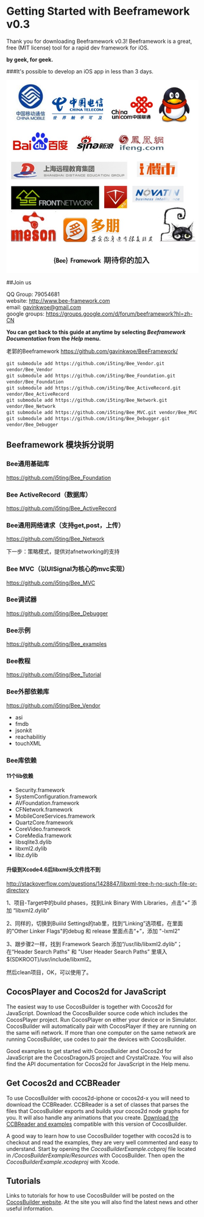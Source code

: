 # Getting Started with Beeframework v0.3
Thank you for downloading Beeframework v0.3! Beeframework is a great, free (MIT license) tool for a rapid dev framework for iOS.    

**by geek, for geek.**    

###It's possible to develop an iOS app in less than 3 days.

![image](1-1.png?raw=true)

##Join us

QQ Group:      79054681    
website:       http://www.bee-framework.com    
email:         gavinkwoe@gmail.com    
google groups: https://groups.google.com/d/forum/beeframework?hl=zh-CN

**You can get back to this guide at anytime by selecting *Beeframework Documentation* from the *Help* menu.**

老郭的Beeframework  https://github.com/gavinkwoe/BeeFramework/


    git submodule add https://github.com/i5ting/Bee_Vendor.git vendor/Bee_Vendor
    git submodule add https://github.com/i5ting/Bee_Foundation.git vendor/Bee_Foundation
    git submodule add https://github.com/i5ting/Bee_ActiveRecord.git vendor/Bee_ActiveRecord
    git submodule add https://github.com/i5ting/Bee_Network.git vendor/Bee_Network
    git submodule add https://github.com/i5ting/Bee_MVC.git vendor/Bee_MVC
    git submodule add https://github.com/i5ting/Bee_Debugger.git vendor/Bee_Debugger
    
    
## Beeframework 模块拆分说明


###  Bee通用基础库

https://github.com/i5ting/Bee_Foundation

### Bee ActiveRecord（数据库）

https://github.com/i5ting/Bee_ActiveRecord

### Bee通用网络请求（支持get,post，上传）

https://github.com/i5ting/Bee_Network

下一步：策略模式，提供对afnetworking的支持

### Bee MVC（以UISignal为核心的mvc实现）

https://github.com/i5ting/Bee_MVC

### Bee调试器

https://github.com/i5ting/Bee_Debugger 

### Bee示例

https://github.com/i5ting/Bee_examples

### Bee教程

https://github.com/i5ting/Bee_Tutorial


### Bee外部依赖库

https://github.com/i5ting/Bee_Vendor

- asi
- fmdb
- jsonkit
- reachabilitiy
- touchXML


### Bee库依赖

#### 11个lib依赖

- Security.framework
- SystemConfiguration.framework
- AVFoundation.framework
- CFNetwork.framework
- MobileCoreServices.framework
- QuartzCore.framework
- CoreVideo.framework
- CoreMedia.framework
- libsqlite3.dylib
- libxml2.dylib
- libz.dylib

#### 升级到Xcode4.6后libxml头文件找不到

http://stackoverflow.com/questions/1428847/libxml-tree-h-no-such-file-or-directory

1、项目-Target中的build phases，找到Link Binary With Libraries，点击“+” 添加 “libxml2.dylib”

2、同样的，切换到Buiild Settings的tab里，找到“Linking”选项框，在里面的"Other Linker Flags"的debug 和 release 里面点击“+”，添加 "-lxml2"

3、跟步骤2一样，找到 Framework Search 添加“/usr/lib/libxml2.dylib”； 在“Header Search Paths" 和 "User Header Search Paths” 里填入$(SDKROOT)/usr/include/libxml2。

然后clean项目，OK，可以使用了。




## CocosPlayer and Cocos2d for JavaScript
The easiest way to use CocosBuilder is together with Cocos2d for JavaScript. Download the CocosBuilder source code which includes the CocosPlayer project. Run CocosPlayer on either your device or in Simulator. CocosBuilder will automatically pair with CocosPlayer if they are running on the same wifi network. If more than one computer on the same network are running CocosBuilder, use codes to pair the devices with CocosBuilder.

Good examples to get started with CocosBuilder and Cocos2d for JavaScript are the CocosDragonJS project and CrystalCraze. You will also find the API documentation for Cocos2d for JavaScript in the Help menu.

## Get Cocos2d and CCBReader
To use CocosBuilder with cocos2d-iphone or cocos2d-x you will need to download the CCBReader. CCBReader is a set of classes that parses the files that CocosBuilder exports and builds your cocos2d node graphs for you. It will also handle any animations that you create. [Download the CCBReader and examples](http://cocosbuilder.com/?page_id=11) compatible with this version of CocosBuilder.

A good way to learn how to use CocosBuilder together with cocos2d is to checkout and read the examples, they are very well commented and easy to understand. Start by opening the *CocosBuilderExample.ccbproj* file located in */CocosBuilderExample/Resources* with CocosBuilder. Then open the *CocosBuilderExample.xcodeproj* with Xcode.

## Tutorials
Links to tutorials for how to use CocosBuilder will be posted on the [CocosBuilder website](http://cocosbuilder.com). At the site you will also find the latest news and other useful information.
